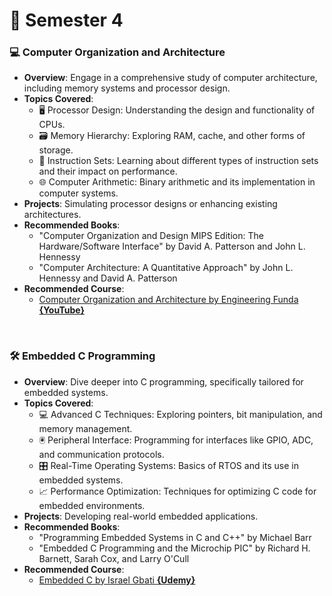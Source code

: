 # 📗 Semester 4

### 💻 Computer Organization and Architecture
- **Overview**: Engage in a comprehensive study of computer architecture, including memory systems and processor design.
- **Topics Covered**:
  - 🖥️ Processor Design: Understanding the design and functionality of CPUs.
  - 🗃️ Memory Hierarchy: Exploring RAM, cache, and other forms of storage.
  - 🔄 Instruction Sets: Learning about different types of instruction sets and their impact on performance.
  - 🌐 Computer Arithmetic: Binary arithmetic and its implementation in computer systems.
- **Projects**: Simulating processor designs or enhancing existing architectures.
- **Recommended Books**:
  - "Computer Organization and Design MIPS Edition: The Hardware/Software Interface" by David A. Patterson and John L. Hennessy
  - "Computer Architecture: A Quantitative Approach" by John L. Hennessy and David A. Patterson
- **Recommended Course**:
  - [Computer Organization and Architecture by Engineering Funda **{YouTube}**](https://www.youtube.com/playlist?list=PLgwJf8NK-2e7XZXcFujMw--IDZ2nnsXNT)

<br>

### 🛠️ Embedded C Programming
- **Overview**: Dive deeper into C programming, specifically tailored for embedded systems.
- **Topics Covered**:
  - 💻 Advanced C Techniques: Exploring pointers, bit manipulation, and memory management.
  - 🖲️ Peripheral Interface: Programming for interfaces like GPIO, ADC, and communication protocols.
  - 🎛️ Real-Time Operating Systems: Basics of RTOS and its use in embedded systems.
  - 📈 Performance Optimization: Techniques for optimizing C code for embedded environments.
- **Projects**: Developing real-world embedded applications.
- **Recommended Books**:
  - "Programming Embedded Systems in C and C++" by Michael Barr
  - "Embedded C Programming and the Microchip PIC" by Richard H. Barnett, Sarah Cox, and Larry O'Cull
- **Recommended Course**:
  - [Embedded C by Israel Gbati **{Udemy}**](https://www.udemy.com/course/embedded-systems-bare-metal-programming/)
